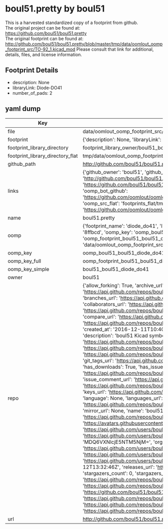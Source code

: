 # boul51.pretty by boul51  
This is a harvested standardized copy of a footprint from github.  
The original project can be found at:  
https://github.com/boul51/boul51.pretty  
The original footprint can be found at:
http://github.com/boul51/boul51.pretty/blob/master/tmp/data/oomlout_oomp_footprint_src/TO-92_1.kicad_mod
Please consult that link for additional, details, files, and license information.  
## Footprint Details
* description: None  
* libraryLink: Diode-DO41  
* number_of_pads: 2  
## yaml dump  
| Key | Value |  
| --- | --- |  
| file | data/oomlout_oomp_footprint_src/boul51.pretty/Diode-DO41.kicad_mod |  
| footprint | {'description': None, 'libraryLink': 'Diode-DO41', 'number_of_pads': 2} |  
| footprint_library_directory | footprint_library_owner/boul51_boul51.pretty |  
| footprint_library_directory_flat | tmp/data/oomlout_oomp_footprint_src/footprints_flat/boul51_boul51_diode_do41/working |  
| github_path | http://github.com/boul51/boul51.pretty/blob/master/tmp/data/oomlout_oomp_footprint_src/Diode-DO41.kicad_mod |  
| links | {'github_owner': 'boul51', 'github_repo_name': 'boul51.pretty', 'github_src': 'http://github.com/boul51/boul51.pretty/blob/master/tmp/data/oomlout_oomp_footprint_src/TO-92_1.kicad_mod', 'github_src_repo': 'https://github.com/boul51/boul51.pretty', 'oomp_bot': 'tmp/data/oomlout_oomp_footprint_src/footprints/boul51_boul51_diode_do41/working', 'oomp_bot_github': 'https://github.com/oomlout/oomlout_oomp_footprint_bot/tree/main/tmp/data/oomlout_oomp_footprint_src/footprints/boul51_boul51_diode_do41/working', 'oomp_src_flat': 'footprints_flat/tmp/data/oomlout_oomp_footprint_src/footprints_flat/boul51_boul51_diode_do41/working', 'oomp_src_flat_github': 'https://github.com/oomlout/oomlout_oomp_footprint_src/tree/main/tmp/data/oomlout_oomp_footprint_src/footprints_flat/boul51_boul51_diode_do41/working'} |  
| name | boul51.pretty |  
| oomp | {'footprint_name': 'diode_do41', 'library_name': 'boul51', 'md5': '8ffbcd65284ff86bf87c05167e8d0ec1', 'md5_10': '8ffbcd6528', 'md5_5': '8ffbc', 'md5_6': '8ffbcd', 'oomp_key': 'oomp_boul51_boul51_diode_do41', 'oomp_key_extra': 'oomp_footprint_boul51_boul51_diode_do41', 'oomp_key_full': 'oomp_footprint_boul51_boul51_diode_do41_8ffbcd', 'oomp_key_simple': 'boul51_boul51_diode_do41', 'original_filename': 'data/oomlout_oomp_footprint_src/boul51.pretty/Diode-DO41.kicad_mod', 'owner_name': 'boul51'} |  
| oomp_key | oomp_boul51_boul51_diode_do41 |  
| oomp_key_full | oomp_footprint_boul51_boul51_diode_do41 |  
| oomp_key_simple | boul51_boul51_diode_do41 |  
| owner | boul51 |  
| repo | {'allow_forking': True, 'archive_url': 'https://api.github.com/repos/boul51/boul51.pretty/{archive_format}{/ref}', 'archived': False, 'assignees_url': 'https://api.github.com/repos/boul51/boul51.pretty/assignees{/user}', 'blobs_url': 'https://api.github.com/repos/boul51/boul51.pretty/git/blobs{/sha}', 'branches_url': 'https://api.github.com/repos/boul51/boul51.pretty/branches{/branch}', 'clone_url': 'https://github.com/boul51/boul51.pretty.git', 'collaborators_url': 'https://api.github.com/repos/boul51/boul51.pretty/collaborators{/collaborator}', 'comments_url': 'https://api.github.com/repos/boul51/boul51.pretty/comments{/number}', 'commits_url': 'https://api.github.com/repos/boul51/boul51.pretty/commits{/sha}', 'compare_url': 'https://api.github.com/repos/boul51/boul51.pretty/compare/{base}...{head}', 'contents_url': 'https://api.github.com/repos/boul51/boul51.pretty/contents/{+path}', 'contributors_url': 'https://api.github.com/repos/boul51/boul51.pretty/contributors', 'created_at': '2016-12-11T10:40:22Z', 'default_branch': 'master', 'deployments_url': 'https://api.github.com/repos/boul51/boul51.pretty/deployments', 'description': 'boul51 Kicad symbols', 'disabled': False, 'downloads_url': 'https://api.github.com/repos/boul51/boul51.pretty/downloads', 'events_url': 'https://api.github.com/repos/boul51/boul51.pretty/events', 'fork': False, 'forks': 0, 'forks_count': 0, 'forks_url': 'https://api.github.com/repos/boul51/boul51.pretty/forks', 'full_name': 'boul51/boul51.pretty', 'git_commits_url': 'https://api.github.com/repos/boul51/boul51.pretty/git/commits{/sha}', 'git_refs_url': 'https://api.github.com/repos/boul51/boul51.pretty/git/refs{/sha}', 'git_tags_url': 'https://api.github.com/repos/boul51/boul51.pretty/git/tags{/sha}', 'git_url': 'git://github.com/boul51/boul51.pretty.git', 'has_discussions': False, 'has_downloads': True, 'has_issues': True, 'has_pages': False, 'has_projects': True, 'has_wiki': True, 'homepage': None, 'hooks_url': 'https://api.github.com/repos/boul51/boul51.pretty/hooks', 'html_url': 'https://github.com/boul51/boul51.pretty', 'id': 76168033, 'is_template': False, 'issue_comment_url': 'https://api.github.com/repos/boul51/boul51.pretty/issues/comments{/number}', 'issue_events_url': 'https://api.github.com/repos/boul51/boul51.pretty/issues/events{/number}', 'issues_url': 'https://api.github.com/repos/boul51/boul51.pretty/issues{/number}', 'keys_url': 'https://api.github.com/repos/boul51/boul51.pretty/keys{/key_id}', 'labels_url': 'https://api.github.com/repos/boul51/boul51.pretty/labels{/name}', 'language': None, 'languages_url': 'https://api.github.com/repos/boul51/boul51.pretty/languages', 'license': None, 'merges_url': 'https://api.github.com/repos/boul51/boul51.pretty/merges', 'milestones_url': 'https://api.github.com/repos/boul51/boul51.pretty/milestones{/number}', 'mirror_url': None, 'name': 'boul51.pretty', 'network_count': 0, 'node_id': 'MDEwOlJlcG9zaXRvcnk3NjE2ODAzMw==', 'notifications_url': 'https://api.github.com/repos/boul51/boul51.pretty/notifications{?since,all,participating}', 'open_issues': 0, 'open_issues_count': 0, 'owner': {'avatar_url': 'https://avatars.githubusercontent.com/u/1953963?v=4', 'events_url': 'https://api.github.com/users/boul51/events{/privacy}', 'followers_url': 'https://api.github.com/users/boul51/followers', 'following_url': 'https://api.github.com/users/boul51/following{/other_user}', 'gists_url': 'https://api.github.com/users/boul51/gists{/gist_id}', 'gravatar_id': '', 'html_url': 'https://github.com/boul51', 'id': 1953963, 'login': 'boul51', 'node_id': 'MDQ6VXNlcjE5NTM5NjM=', 'organizations_url': 'https://api.github.com/users/boul51/orgs', 'received_events_url': 'https://api.github.com/users/boul51/received_events', 'repos_url': 'https://api.github.com/users/boul51/repos', 'site_admin': False, 'starred_url': 'https://api.github.com/users/boul51/starred{/owner}{/repo}', 'subscriptions_url': 'https://api.github.com/users/boul51/subscriptions', 'type': 'User', 'url': 'https://api.github.com/users/boul51'}, 'private': False, 'pulls_url': 'https://api.github.com/repos/boul51/boul51.pretty/pulls{/number}', 'pushed_at': '2016-12-12T13:32:46Z', 'releases_url': 'https://api.github.com/repos/boul51/boul51.pretty/releases{/id}', 'size': 4, 'ssh_url': 'git@github.com:boul51/boul51.pretty.git', 'stargazers_count': 0, 'stargazers_url': 'https://api.github.com/repos/boul51/boul51.pretty/stargazers', 'statuses_url': 'https://api.github.com/repos/boul51/boul51.pretty/statuses/{sha}', 'subscribers_count': 2, 'subscribers_url': 'https://api.github.com/repos/boul51/boul51.pretty/subscribers', 'subscription_url': 'https://api.github.com/repos/boul51/boul51.pretty/subscription', 'svn_url': 'https://github.com/boul51/boul51.pretty', 'tags_url': 'https://api.github.com/repos/boul51/boul51.pretty/tags', 'teams_url': 'https://api.github.com/repos/boul51/boul51.pretty/teams', 'temp_clone_token': None, 'topics': [], 'trees_url': 'https://api.github.com/repos/boul51/boul51.pretty/git/trees{/sha}', 'updated_at': '2016-12-11T10:40:22Z', 'url': 'https://api.github.com/repos/boul51/boul51.pretty', 'visibility': 'public', 'watchers': 0, 'watchers_count': 0, 'web_commit_signoff_required': False} |  
| url | http://github.com/boul51/boul51.pretty |  

